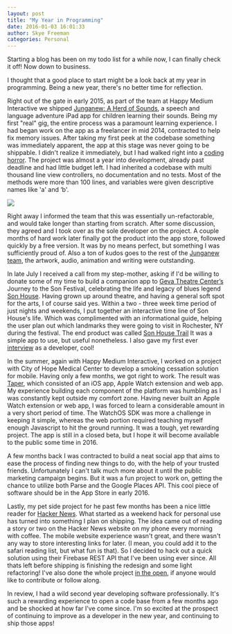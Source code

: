 ```yaml
---
layout: post 
title: "My Year in Programming" 
date: 2016-01-03 16:01:33 
author: Skye Freeman 
categories: Personal
---
```


Starting a blog has been on my todo list for a while now, I can finally check it off!  Now down to business.

I thought that a good place to start might be a look back at my year in programming. Being a new year, there's no better time for reflection.

Right out of the gate in early 2015, as part of the team at Happy Medium Interactive we shipped [Junganew: A Herd of Sounds][junganewlink], a speech and language adventure iPad app for children learning their sounds.  Being my first "real" gig, the entire process was a paramount learning experience.  I had began work on the app as a freelancer in mid 2014, contracted to help fix memory issues.  After taking my first peek at the codebase something was immediately apparent, the app at this stage was never going to be shippable.  I didn't realize it immediately, but I had walked right into a [coding horror][codinghorror].  The project was almost a year into development, already past deadline and had little budget left.  I had inherited a codebase with multi thousand line view controllers, no documentation and no tests.  Most of the methods were more than 100 lines, and variables were given descriptive names like 'a' and ‘b'.

<img src="{{ site.baseurl }}/assets/post_images/bad-code-bad.jpg” title=“Toy Story Meme" class="profile">

Right away I informed the team that this was essentially un-refactorable, and would take longer than starting from scratch.  After some discussion, they agreed and I took over as the sole developer on the project.  A couple months of hard work later finally got the product into the app store, followed quickly by a free version.  It was by no means perfect, but something I was sufficiently proud of.  Also a ton of kudos goes to the rest of the [Junganew team][junganewteam], the artwork, audio, animation and writing were outstanding.

In late July I received a call from my step-mother, asking if I'd be willing to donate some of my time to build a companion app to [Geva Theatre Center’s][gevatheatre] Journey to the Son Festival, celebrating the life and legacy of blues legend [Son House][sonhousewiki].  Having grown up around theatre, and having a general soft spot for the arts, I of course said yes.  Within a two - three week time period of just nights and weekends, I put together an interactive time line of Son House's life.  Which was complimented with an informational guide, helping the user plan out which landmarks they were going to visit in Rochester, NY during the festival. The end product was called [Son House Trail][sonhousetrail] It was a simple app to use, but useful nonetheless.  I also gave my first ever [interview][sonhouseinterview] as a developer, cool!

In the summer, again with Happy Medium Interactive, I worked on a project with City of Hope Medical Center to develop a smoking cessation solution for mobile.  Having only a few months, we got right to work.  The result was [Taper][taperapp], which consisted of an iOS app, Apple Watch extension and web app.  My experience building each component of the platform was humbling as I was constantly kept outside my comfort zone. Having never built an Apple Watch extension or web app, I was forced to learn a considerable amount in a very short period of time. The WatchOS SDK was more a challenge in keeping it simple, whereas the web portion required teaching myself enough Javascript to hit the ground running.  It was a tough, yet rewarding project.  The app is still in a closed beta, but I hope it will become available to the public some time in 2016.

A few months back I was contracted to build a neat social app that aims to ease the process of finding new things to do, with the help of your trusted friends.  Unfortunately I can't talk much more about it until the public marketing campaign begins.  But it was a fun project to work on, getting the chance to utilize both Parse and the Google Places API. This cool piece of software should be in the App Store in early 2016.

Lastly, my pet side project for he past few months has been a nice little reader for [Hacker News][hackernews].  What started as a weekend hack for personal use has turned into something I plan on shipping.  The idea came out of reading a story or two on the Hacker News website on my phone every morning with coffee.  The mobile website experience wasn't great, and there wasn't any way to store interesting links for later. (I mean, you could add it to the safari reading list, but what fun is that).  So I decided to hack out a quick solution using their Firebase REST API that I've been using ever since.  All thats left before shipping is finishing the redesign and some light refactoring!  I've also done the whole project [in the open][hackernewsrepo], if anyone would like to contribute or follow along.

In review, I had a wild second year developing software professionally.  It's such a rewarding experience to open a code base from a few months ago and be shocked at how far I've come since.  I'm so excited at the prospect of continuing to improve as a developer in the new year, and continuing to ship those apps!

[junganewlink]: http://junganew.com
[junganewteam]: http://junganew.com/team/
[codinghorror]: http://blog.codinghorror.com
[gevatheatre]: http://www.gevatheatre.org
[sonhousewiki]: https://en.wikipedia.org/wiki/Son_House
[sonhousetrail]: https://itunes.apple.com/us/app/son-house-trail/id1027450271?mt=8
[sonhouseinterview]: https://gevajournal.wordpress.com/2015/08/24/getting-ready-to-celebrate-the-son-house-trail-app/
[taperapp]: http://www.taperapp.com
[hackernews]: https://news.ycombinator.com
[hackernewsrepo]: https://github.com/skyefreeman/HackerNewz
